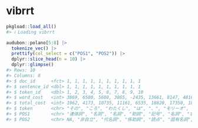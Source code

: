 
<!-- README.md is generated from README.Rmd. Please edit that file -->

# vibrrt

<!-- badges: start -->
<!-- badges: end -->

``` r
pkgload::load_all()
#> ℹ Loading vibrrt

audubon::polano[5:8] |>
  tokenize_vec() |>
  prettify(col_select = c("POS1", "POS2")) |>
  dplyr::slice_head(n = 10) |>
  dplyr::glimpse()
#> Rows: 10
#> Columns: 8
#> $ doc_id      <fct> 1, 1, 1, 1, 1, 1, 1, 1, 1, 1
#> $ sentence_id <dbl> 1, 1, 1, 1, 1, 1, 1, 1, 1, 1
#> $ token_id    <dbl> 1, 2, 3, 4, 5, 6, 7, 8, 9, 10
#> $ word_cost   <int> 3869, 6580, 5608, 3865, -2435, 13661, 8147, 4816, 4391, 83…
#> $ total_cost  <int> 1962, 4173, 10735, 11161, 6535, 18820, 17350, 18240, 20326…
#> $ token       <chr> "その", "ころ", "わたくし", "は", "、", "モリーオ", "市", …
#> $ POS1        <chr> "連体詞", "名詞", "名詞", "助詞", "記号", "名詞", "名詞", …
#> $ POS2        <chr> NA, "非自立", "代名詞", "係助詞", "読点", "固有名詞", "接…
```
